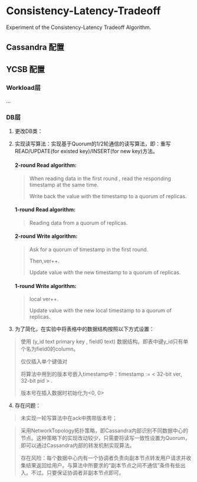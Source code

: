 # Consistency-Latency-Tradeoff
Experiment of the Consistency-Latency Tradeoff Algorithm.

## Cassandra 配置


## YCSB 配置

### Workload层

...

### DB层

1. 更改DB类：

2. 实现读写算法：实现基于Quorum的1/2轮通信的读写算法，即：重写 READ/UPDATE(for existed key)/INSERT(for new key)方法。

   #### 2-round Read algorithm:

   > When reading data in the first round , read the responding timestamp at the same time. 
   >
   > Write back the value with the timestamp to a quorum of replicas.

   #### 1-round Read algorithm:

   > Reading data from a quorum of replicas.

   #### 2-round Write algorithm:

   > Ask for a quorum of timestamp in the first round. 
   >
   > Then,ver++.
   >
   > Update value with the new timestamp to a quorum of replicas.

   #### 1-round Write algorithm:

   > local ver++.
   >
   > Update value with the new local timestamp to a quorum of replicas.

3. 为了简化，在实验中将表格中的数据结构按照以下方式设置：

> 使用 (y_id text primary key , field0 text) 数据结构。即表中键y_id只有单个名为field0的column。
>
> 仅仅插入单个键值对
>
> 将算法中用到的版本号嵌入timestamp中：timestamp := < 32-bit ver, 32-bit pid > .
>
> 版本号在插入数据时初始化为<0, 0>

4. 存在问题：

>  未实现一轮写算法中在ack中携带版本号；

>  采用NetworkTopology拓扑策略，即Cassandra内部识别不同数据中心的节点。这种策略下的实现改动较少，只需要将读写一致性设置为Quorum，即可以通过Cassandra内部的转发机制实现算法。
>
> 存在风险：每个数据中心内有一个协调者负责向副本节点转发用户请求并收集结果返回给用户。与算法中所要求的“副本节点之间不通信”条件有些出入。不过。只要保证协调者非副本节点即可。

